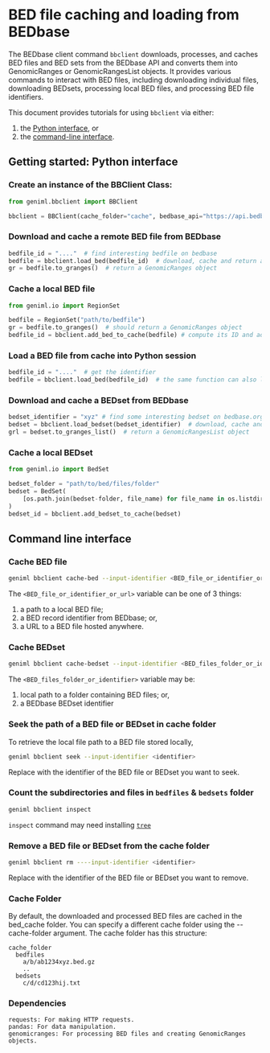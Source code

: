# BED file caching and loading from BEDbase

The BEDbase client command `bbclient` downloads, processes, and caches BED files and BED sets from the BEDbase API and converts them into GenomicRanges or GenomicRangesList objects.
It provides various commands to interact with BED files, including downloading individual files, downloading BEDsets, processing local BED files, and processing BED file identifiers.

This document provides tutorials for using `bbclient` via either:

1. the [Python interface](#getting-started-python-interface), or
2. the [command-line interface](#command-line-interface).

## Getting started: Python interface

### Create an instance of the BBClient Class:

```python
from geniml.bbclient import BBClient

bbclient = BBClient(cache_folder="cache", bedbase_api="https://api.bedbase.org
```

### Download and cache a remote BED file from BEDbase 

```python
bedfile_id = "...."  # find interesting bedfile on bedbase
bedfile = bbclient.load_bed(bedfile_id)  # download, cache and return a RegionSet object
gr = bedfile.to_granges()  # return a GenomicRanges object
```

### Cache a local BED file
```python
from geniml.io import RegionSet

bedfile = RegionSet("path/to/bedfile")
gr = bedfile.to_granges()  # should return a GenomicRanges object
bedfile_id = bbclient.add_bed_to_cache(bedfile) # compute its ID and add it to the cache
```

### Load a BED file from cache into Python session

```python
bedfile_id = "...."  # get the identifier
bedfile = bbclient.load_bed(bedfile_id)  # the same function can also load BED files that have already been cached
```


### Download and cache a BEDset from BEDbase

```python
bedset_identifier = "xyz" # find some interesting bedset on bedbase.org
bedset = bbclient.load_bedset(bedset_identifier)  # download, cache and return a BedSet object
grl = bedset.to_granges_list()  # return a GenomicRangesList object
```

### Cache a local BEDset

```python
from geniml.io import BedSet

bedset_folder = "path/to/bed/files/folder"
bedset = BedSet(
    [os.path.join(bedset-folder, file_name) for file_name in os.listdir(bedset_folder)]
)
bedset_id = bbclient.add_bedset_to_cache(bedset)
```

## Command line interface

### Cache BED file

```bash
geniml bbclient cache-bed --input-identifier <BED_file_or_identifier_or_url>
```

The `<BED_file_or_identifier_or_url>` variable can be one of 3 things:

1. a path to a local BED file;
2. a BED record identifier from BEDbase; or,
3. a URL to a BED file hosted anywhere.

### Cache BEDset

```bash
geniml bbclient cache-bedset --input-identifier <BED_files_folder_or_identifier>
```

The `<BED_files_folder_or_identifier>` variable may be:

1. local path to a folder containing BED files; or,
2. a BEDbase BEDset identifier

### Seek the path of a BED file or BEDset in cache folder

To retrieve the local file path to a BED file stored locally,

```bash
geniml bbclient seek --input-identifier <identifier>
```

Replace <identifier> with the identifier of the BED file or BEDset you want to seek.

### Count the subdirectories and files in `bedfiles` & `bedsets` folder

```bash
geniml bbclient inspect
```

`inspect` command may need installing [`tree`](https://www.geeksforgeeks.org/tree-command-unixlinux/)

### Remove a BED file or BEDset from the cache folder 

```bash
geniml bbclient rm ----input-identifier <identifier>
```

Replace <identifier> with the identifier of the BED file or BEDset you want to remove.

### Cache Folder

By default, the downloaded and processed BED files are cached in the bed_cache folder. You can specify a different cache folder using the --cache-folder argument.
The cache folder has this structure:
```
cache_folder
  bedfiles
    a/b/ab1234xyz.bed.gz
    ..
  bedsets
    c/d/cd123hij.txt
```


### Dependencies
    requests: For making HTTP requests.
    pandas: For data manipulation.
    genomicranges: For processing BED files and creating GenomicRanges objects.
